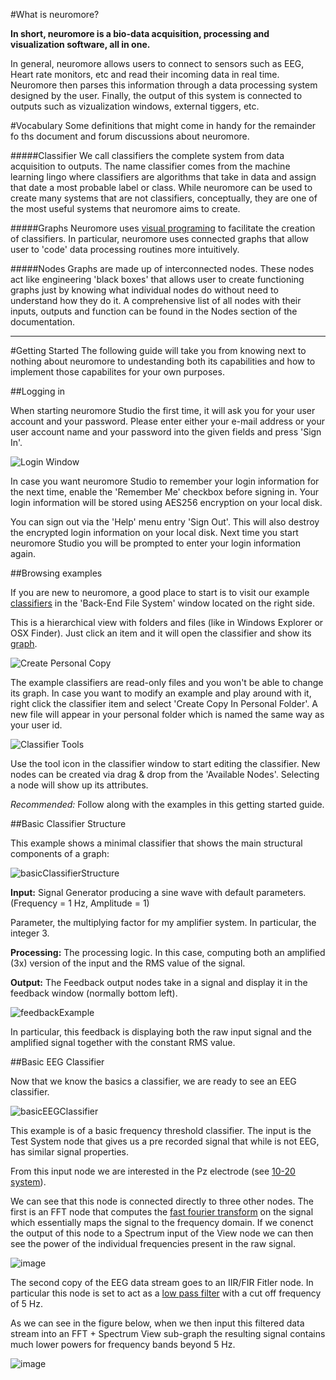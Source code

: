 #What is neuromore?

**In short, neuromore is a bio-data acquisition, processing and visualization software, all in one.** 

In general, neuromore allows users to connect to sensors such as EEG, Heart rate monitors, etc and read their incoming data in real time. Neuromore then parses this information through a data processing system designed by the user. Finally, the output of this system is connected to outputs such as  vizualization windows, external tiggers, etc. 

#Vocabulary
Some definitions that might come in handy for the remainder fo ths document and forum discussions about neuromore.

#####Classifier
We call classifiers the complete system from data acquisition to outputs. The name classifier comes from the machine learning lingo where classifiers are algorithms that take in data and assign that date a most probable label or class. While neuromore can be used to create many systems that are not classifiers, conceptually, they are one of the most useful systems that neuromore aims to create.

#####Graphs
Neuromore uses [visual programing](https://en.wikipedia.org/wiki/Visual_programming_language) to facilitate the creation of classifiers. In particular, neuromore uses connected graphs that allow user to 'code' data processing routines more intuitively.

#####Nodes
Graphs are made up of interconnected nodes. These nodes act like engineering 'black boxes' that allows user to create functioning graphs just by knowing what individual nodes do without need to understand how they do it. A comprehensive list of all nodes with their inputs, outputs and function can be found in the Nodes section of the documentation.

****
#Getting Started
The following guide will take you from knowing next to nothing about neuromore to undestanding both its capabilities and how to implement those capabilites for your own purposes. 

##Logging in

When starting neuromore Studio the first time, it will ask you for your user account and your password. Please enter either your e-mail address or your user account name and your password into the given fields and press 'Sign In'.

![Login Window](../neuromoreStudio/Images/Basics/Login.png)

In case you want neuromore Studio to remember your login information for the next time, enable the 'Remember Me' checkbox before signing in. Your login information will be stored using AES256 encryption on your local disk.

You can sign out via the 'Help' menu entry 'Sign Out'. This will also destroy the encrypted login information on your local disk. Next time you start neuromore Studio you will be prompted to enter your login information again.


##Browsing examples

If you are new to neuromore, a good place to start is to visit our example [classifiers](#Vocabulary) in the 'Back-End File System' window located on the right side. 

This is a hierarchical view with folders and files (like in Windows Explorer or OSX Finder). Just click an item and it will open the classifier and show its [graph](#Vocabulary).

![Create Personal Copy](../neuromoreStudio/Images/Classifier/CreatePersonalCopy.png)

The example classifiers are read-only files and you won't be able to change its graph. In case you want to modify an example and play around with it, right click the classifier item and select 'Create Copy In Personal Folder'. A new file will appear in your personal folder which is named the same way as your user id.

![Classifier Tools](../neuromoreStudio/Images/UI/Tool.png)

Use the tool icon in the classifier window to start editing the classifier. New nodes can be created via drag & drop from the 'Available Nodes'. Selecting a node will show up its attributes.

<!--TODO: Include getting started folder in examples folder-->
*Recommended:* Follow along with the examples in this getting started guide.
 
##Basic Classifier Structure

This example shows a minimal classifier that shows the main structural components of a graph:

![basicClassifierStructure](../neuromoreStudio/Images/Classifier/basicStructure.png)

**Input:** Signal Generator producing a sine wave with default parameters. (Frequency = 1 Hz, Amplitude = 1)

Parameter, the multiplying factor for my amplifier system. In particular, the integer 3.

**Processing:** The processing logic. In this case, computing both an amplified (3x) version of the input and the RMS value of the signal.

**Output:** The Feedback output nodes take in a signal and display it in the feedback window (normally bottom left).

![feedbackExample](../neuromoreStudio/Images/Layouts/feedbackExample.png)

In particular, this feedback is displaying both the raw input signal and the amplified signal together with the constant RMS value.

##Basic EEG Classifier

Now that we know the basics a classifier, we are ready to see an EEG classifier.

![basicEEGClassifier](../neuromoreStudio/Images/Classifier/basicEEGClassifier.png)

This example is of a basic frequency threshold classifier. The input is the Test System node that gives us a pre recorded signal that while is not EEG, has similar signal properties. 

From this input node we are interested in the Pz electrode (see [10-20 system](https://www.trans-cranial.com/local/manuals/10_20_pos_man_v1_0_pdf.pdf)). 

We can see that this node is connected directly to three other nodes. The first is an FFT node that computes the [fast fourier transform](http://mathworld.wolfram.com/FastFourierTransform.html) on the signal which essentially maps the signal to the frequency domain. If we conenct the output of this node to a Spectrum input of the View node we can then see the power of the individual frequencies present in the raw signal.

![image](../neuromoreStudio/Images/Visualizations/spectrumView1.png)

The second copy of the EEG data stream goes to an IIR/FIR Fitler node. In particular this node is set to act as a [low pass filter](https://en.wikipedia.org/wiki/Low-pass_filter) with a cut off frequency of 5 Hz.

As we can see in the figure below, when we then input this filtered data stream into an FFT + Spectrum View sub-graph the resulting signal contains much lower powers for frequency bands beyond 5 Hz.

![image](../neuromoreStudio/Images/Visualizations/spectrumView2.png)

<!--TODO: Exlain Threshold-->



